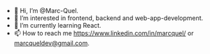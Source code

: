 - 👋 Hi, I’m @Marc-Quel.
- 👀 I’m interested in frontend, backend and web-app-development.
- 🌱 I’m currently learning React.
- 📫 How to reach me https://www.linkedin.com/in/marcquel/ or marcqueldev@gmail.com.
